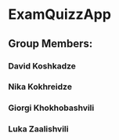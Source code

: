 # ExamQuizzApp

## Group Members:
### David Koshkadze
### Nika Kokhreidze
### Giorgi Khokhobashvili
### Luka Zaalishvili

